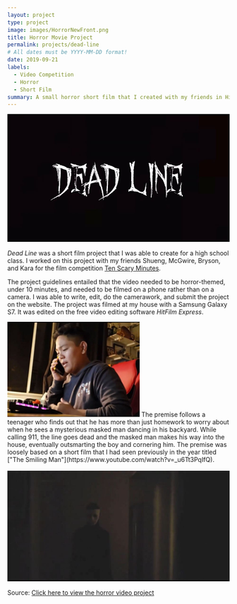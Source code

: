 ```yaml
---
layout: project
type: project
image: images/HorrorNewFront.png
title: Horror Movie Project
permalink: projects/dead-line
# All dates must be YYYY-MM-DD format!
date: 2019-09-21
labels:
  - Video Competition
  - Horror
  - Short Film
summary: A small horror short film that I created with my friends in High School for "Ten Scary Minutes".
---
```


<img class="ui large centered image" src="../images/Horror1.JPG">

<em>Dead Line</em> was a short film project that I was able to create for a high school class. I worked on this project with my friends Shueng, McGwire, Bryson, and Kara for the film competition [Ten Scary Minutes](https://contest.tenscaryminutes.com/). 

The project guidelines entailed that the video needed to be horror-themed, under 10 minutes, and needed to be filmed on a phone rather than on a camera. I was able to write, edit, do the camerawork, and submit the project on the website. The project was filmed at my house with a Samsung Galaxy S7. It was edited on the free video editing software <em>HitFilm Express</em>.

<img class="ui medium left floated image" src="../images/Horror2.JPG" width = "300">
The premise follows a teenager who finds out that he has more than just homework to worry about when he sees a mysterious masked man dancing in his backyard. While calling 911, the line goes dead and the masked man makes his way into the house, eventually outsmarting the boy and cornering him. The premise was loosely based on a short film that I had seen previously in the year titled ["The Smiling Man"](https://www.youtube.com/watch?v=_u6Tt3PqIfQ).

<br>
<br>
<img class="ui large centered image" src="../images/Horror3.JPG">

Source: <a href="https://contest.tenscaryminutes.com/title/5f50888d529e9de1448cf6e0">Click here to view the horror video project</a>
